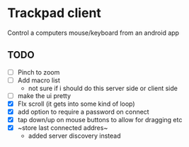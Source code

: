 # Trackpad client
Control a computers mouse/keyboard from an android app

## TODO
- [ ] Pinch to zoom
- [ ] Add macro list
    - not sure if i should do this server side or client side
- [ ] make the ui pretty
- [x] FIx scroll (it gets into some kind of loop)
- [x] add option to require a password on connect
- [x] tap down/up on mouse buttons to allow for dragging etc
- [x] ~store last connected addres~
    - added server discovery instead
